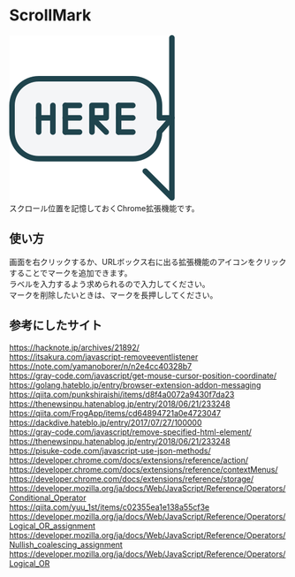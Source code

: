 # ScrollMark  
![ロゴ](logo.svg)  
スクロール位置を記憶しておくChrome拡張機能です。  
## 使い方  
画面を右クリックするか、URLボックス右に出る拡張機能のアイコンをクリックすることでマークを追加できます。  
ラベルを入力するよう求められるので入力してください。  
マークを削除したいときは、マークを長押ししてください。  
## 参考にしたサイト  
https://hacknote.jp/archives/21892/  
https://itsakura.com/javascript-removeeventlistener  
https://note.com/yamanoborer/n/n2e4cc40328b7  
https://gray-code.com/javascript/get-mouse-cursor-position-coordinate/  
https://golang.hateblo.jp/entry/browser-extension-addon-messaging  
https://qiita.com/punkshiraishi/items/d8f4a0072a9430f7da23  
https://thenewsinpu.hatenablog.jp/entry/2018/06/21/233248  
https://qiita.com/FrogApp/items/cd64894721a0e4723047  
https://dackdive.hateblo.jp/entry/2017/07/27/100000  
https://gray-code.com/javascript/remove-specified-html-element/  
https://thenewsinpu.hatenablog.jp/entry/2018/06/21/233248  
https://pisuke-code.com/javascript-use-json-methods/  
https://developer.chrome.com/docs/extensions/reference/action/  
https://developer.chrome.com/docs/extensions/reference/contextMenus/  
https://developer.chrome.com/docs/extensions/reference/storage/  
https://developer.mozilla.org/ja/docs/Web/JavaScript/Reference/Operators/Conditional_Operator  
https://qiita.com/yuu_1st/items/c02355ea1e138a55cf3e  
https://developer.mozilla.org/ja/docs/Web/JavaScript/Reference/Operators/Logical_OR_assignment  
https://developer.mozilla.org/ja/docs/Web/JavaScript/Reference/Operators/Nullish_coalescing_assignment  
https://developer.mozilla.org/ja/docs/Web/JavaScript/Reference/Operators/Logical_OR  
